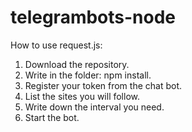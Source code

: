 # telegrambots-node

How to use request.js:

1. Download the repository.
2. Write in the folder: npm install.
3. Register your token from the chat bot.
4. List the sites you will follow.
5. Write down the interval you need.
6. Start the bot.
